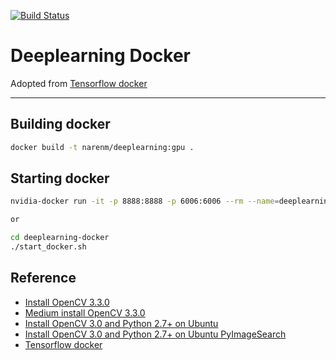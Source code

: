 [![Build Status](https://travis-ci.org/naren-m/Dockerfiles.svg?branch=master)](https://travis-ci.org/naren-m/Dockerfiles)

# Deeplearning Docker

Adopted from [Tensorflow docker](https://github.com/tensorflow/tensorflow/tree/master/tensorflow/tools/docker)

----

## Building docker

```bash
docker build -t narenm/deeplearning:gpu .
```

## Starting docker

```bash
nvidia-docker run -it -p 8888:8888 -p 6006:6006 --rm --name=deeplearning-docker narenm/deeplearning:gpu

or

cd deeplearning-docker
./start_docker.sh
```

## Reference

- [Install OpenCV 3.3.0](https://www.learnopencv.com/install-opencv3-on-ubuntu/)
- [Medium install OpenCV 3.3.0](https://medium.com/@debugvn/installing-opencv-3-3-0-on-ubuntu-16-04-lts-7db376f93961)
- [Install OpenCV 3.0 and Python 2.7+ on Ubuntu](http://www.pyimagesearch.com/2015/06/22/install-opencv-3-0-and-python-2-7-on-ubuntu/)
- [Install OpenCV 3.0 and Python 2.7+ on Ubuntu PyImageSearch](http://www.pyimagesearch.com/2015/06/22/install-opencv-3-0-and-python-2-7-on-ubuntu/)
- [Tensorflow docker](https://github.com/tensorflow/tensorflow/tree/master/tensorflow/tools/docker)
